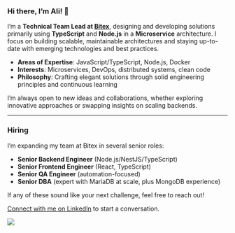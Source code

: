 ### Hi there, I’m Ali! 👋

I’m a **Technical Team Lead at [Bitex](https://bitex.ir)**, designing and developing solutions primarily using **TypeScript** and **Node.js** in a **Microservice** architecture. I focus on building scalable, maintainable architectures and staying up-to-date with emerging technologies and best practices.

- **Areas of Expertise**: JavaScript/TypeScript, Node.js, Docker
- **Interests**: Microservices, DevOps, distributed systems, clean code
- **Philosophy**: Crafting elegant solutions through solid engineering principles and continuous learning

I’m always open to new ideas and collaborations, whether exploring innovative approaches or swapping insights on scaling backends.

---

### Hiring
I’m expanding my team at Bitex in several senior roles:
- **Senior Backend Engineer** (Node.js/NestJS/TypeScript)
- **Senior Frontend Engineer** (React, TypeScript)
- **Senior QA Engineer** (automation-focused)
- **Senior DBA** (expert with MariaDB at scale, plus MongoDB experience)

If any of these sound like your next challenge, feel free to reach out!

[Connect with me on LinkedIn](https://www.linkedin.com/in/alitorki/) to start a conversation.

![](https://komarev.com/ghpvc/?username=ali-master&color=grey&style=flat)
